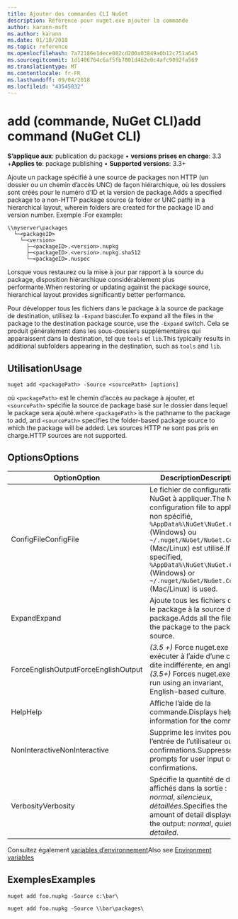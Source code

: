 ```yaml
---
title: Ajouter des commandes CLI NuGet
description: Référence pour nuget.exe ajouter la commande
author: karann-msft
ms.author: karann
ms.date: 01/18/2018
ms.topic: reference
ms.openlocfilehash: 7a72186e1dece082cd200a03849a0b12c751a645
ms.sourcegitcommit: 1d1406764c6af5fb7801d462e0c4afc9092fa569
ms.translationtype: MT
ms.contentlocale: fr-FR
ms.lasthandoff: 09/04/2018
ms.locfileid: "43545832"
---
```

# <a name="add-command-nuget-cli"></a><span data-ttu-id="e97d5-103">add (commande, NuGet CLI)</span><span class="sxs-lookup"><span data-stu-id="e97d5-103">add command (NuGet CLI)</span></span>

<span data-ttu-id="e97d5-104">**S’applique aux**: publication du package &bullet; **versions prises en charge**: 3.3 +</span><span class="sxs-lookup"><span data-stu-id="e97d5-104">**Applies to**: package publishing &bullet; **Supported versions**: 3.3+</span></span>

<span data-ttu-id="e97d5-105">Ajoute un package spécifié à une source de packages non HTTP (un dossier ou un chemin d’accès UNC) de façon hiérarchique, où les dossiers sont créés pour le numéro d’ID et la version de package.</span><span class="sxs-lookup"><span data-stu-id="e97d5-105">Adds a specified package to a non-HTTP package source (a folder or UNC path) in a hierarchical layout, wherein folders are created for the package ID and version number.</span></span> <span data-ttu-id="e97d5-106">Exemple :</span><span class="sxs-lookup"><span data-stu-id="e97d5-106">For example:</span></span>

    \\myserver\packages
      └─<packageID>
        └─<version>
          ├─<packageID>.<version>.nupkg
          ├─<packageID>.<version>.nupkg.sha512
          └─<packageID>.nuspec

<span data-ttu-id="e97d5-107">Lorsque vous restaurez ou la mise à jour par rapport à la source du package, disposition hiérarchique considérablement plus performante.</span><span class="sxs-lookup"><span data-stu-id="e97d5-107">When restoring or updating against the package source, hierarchical layout provides significantly better performance.</span></span>

<span data-ttu-id="e97d5-108">Pour développer tous les fichiers dans le package à la source de package de destination, utilisez la `-Expand` basculer.</span><span class="sxs-lookup"><span data-stu-id="e97d5-108">To expand all the files in the package to the destination package source, use the `-Expand` switch.</span></span> <span data-ttu-id="e97d5-109">Cela se produit généralement dans les sous-dossiers supplémentaires qui apparaissent dans la destination, tel que `tools` et `lib`.</span><span class="sxs-lookup"><span data-stu-id="e97d5-109">This typically results in additional subfolders appearing in the destination, such as `tools` and `lib`.</span></span>

## <a name="usage"></a><span data-ttu-id="e97d5-110">Utilisation</span><span class="sxs-lookup"><span data-stu-id="e97d5-110">Usage</span></span>

```cli
nuget add <packagePath> -Source <sourcePath> [options]
```

<span data-ttu-id="e97d5-111">où `<packagePath>` est le chemin d’accès au package à ajouter, et `<sourcePath>` spécifie la source de package basé sur le dossier dans lequel le package sera ajouté.</span><span class="sxs-lookup"><span data-stu-id="e97d5-111">where `<packagePath>` is the pathname to the package to add, and `<sourcePath>` specifies the folder-based package source to which the package will be added.</span></span> <span data-ttu-id="e97d5-112">Les sources HTTP ne sont pas pris en charge.</span><span class="sxs-lookup"><span data-stu-id="e97d5-112">HTTP sources are not supported.</span></span>

## <a name="options"></a><span data-ttu-id="e97d5-113">Options</span><span class="sxs-lookup"><span data-stu-id="e97d5-113">Options</span></span>

| <span data-ttu-id="e97d5-114">Option</span><span class="sxs-lookup"><span data-stu-id="e97d5-114">Option</span></span> | <span data-ttu-id="e97d5-115">Description</span><span class="sxs-lookup"><span data-stu-id="e97d5-115">Description</span></span> |
| --- | --- |
| <span data-ttu-id="e97d5-116">ConfigFile</span><span class="sxs-lookup"><span data-stu-id="e97d5-116">ConfigFile</span></span> | <span data-ttu-id="e97d5-117">Le fichier de configuration de NuGet à appliquer.</span><span class="sxs-lookup"><span data-stu-id="e97d5-117">The NuGet configuration file to apply.</span></span> <span data-ttu-id="e97d5-118">Si non spécifié, `%AppData%\NuGet\NuGet.Config` (Windows) ou `~/.nuget/NuGet/NuGet.Config` (Mac/Linux) est utilisé.</span><span class="sxs-lookup"><span data-stu-id="e97d5-118">If not specified, `%AppData%\NuGet\NuGet.Config` (Windows) or `~/.nuget/NuGet/NuGet.Config` (Mac/Linux) is used.</span></span>|
| <span data-ttu-id="e97d5-119">Expand</span><span class="sxs-lookup"><span data-stu-id="e97d5-119">Expand</span></span> | <span data-ttu-id="e97d5-120">Ajoute tous les fichiers dans le package à la source du package.</span><span class="sxs-lookup"><span data-stu-id="e97d5-120">Adds all the files in the package to the package source.</span></span> |
| <span data-ttu-id="e97d5-121">ForceEnglishOutput</span><span class="sxs-lookup"><span data-stu-id="e97d5-121">ForceEnglishOutput</span></span> | <span data-ttu-id="e97d5-122">*(3.5 +)* Force nuget.exe pour exécuter à l’aide d’une culture dite indifférente, en anglais.</span><span class="sxs-lookup"><span data-stu-id="e97d5-122">*(3.5+)* Forces nuget.exe to run using an invariant, English-based culture.</span></span> |
| <span data-ttu-id="e97d5-123">Help</span><span class="sxs-lookup"><span data-stu-id="e97d5-123">Help</span></span> | <span data-ttu-id="e97d5-124">Affiche l’aide de la commande.</span><span class="sxs-lookup"><span data-stu-id="e97d5-124">Displays help information for the command.</span></span> |
| <span data-ttu-id="e97d5-125">NonInteractive</span><span class="sxs-lookup"><span data-stu-id="e97d5-125">NonInteractive</span></span> | <span data-ttu-id="e97d5-126">Supprime les invites pour l’entrée de l’utilisateur ou de confirmations.</span><span class="sxs-lookup"><span data-stu-id="e97d5-126">Suppresses prompts for user input or confirmations.</span></span> |
| <span data-ttu-id="e97d5-127">Verbosity</span><span class="sxs-lookup"><span data-stu-id="e97d5-127">Verbosity</span></span> | <span data-ttu-id="e97d5-128">Spécifie la quantité de détails affichés dans la sortie : *normal*, *silencieux*, *détaillées*.</span><span class="sxs-lookup"><span data-stu-id="e97d5-128">Specifies the amount of detail displayed in the output: *normal*, *quiet*, *detailed*.</span></span> |

<span data-ttu-id="e97d5-129">Consultez également [variables d’environnement](cli-ref-environment-variables.md)</span><span class="sxs-lookup"><span data-stu-id="e97d5-129">Also see [Environment variables](cli-ref-environment-variables.md)</span></span>

## <a name="examples"></a><span data-ttu-id="e97d5-130">Exemples</span><span class="sxs-lookup"><span data-stu-id="e97d5-130">Examples</span></span>

```cli
nuget add foo.nupkg -Source c:\bar\

nuget add foo.nupkg -Source \\bar\packages\
```

